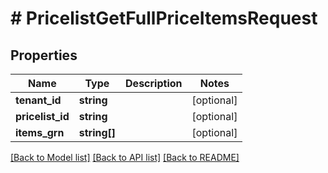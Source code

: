 # # PricelistGetFullPriceItemsRequest


## Properties


Name | Type | Description | Notes
------------ | ------------- | ------------- | -------------
**tenant_id**| **string** |   | [optional]
**pricelist_id**| **string** |   | [optional]
**items_grn**| **string[]** |   | [optional]


[[Back to Model list]](../../README.md#models) [[Back to API list]](../../README.md#endpoints) [[Back to README]](../../README.md)
